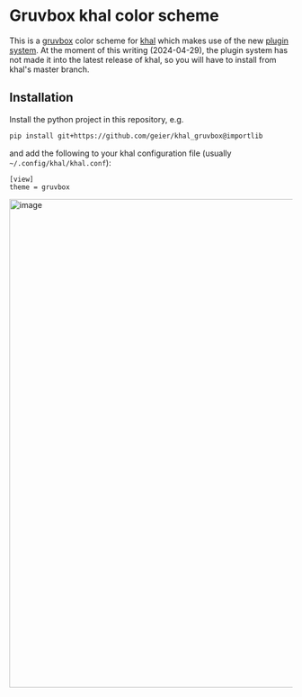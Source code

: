 # Gruvbox khal color scheme

This is a [gruvbox](https://github.com/morhetz/gruvbox) color scheme for
[khal](https://github.com/pimutils/khal/) which makes use of the new
[plugin system](https://github.com/pimutils/khal/pull/1303).
At the moment of this writing (2024-04-29), the plugin system has not made it
into the latest release of khal, so you will have to install from khal's master
branch.

## Installation

Install the python project in this repository, e.g.

```bash
pip install git+https://github.com/geier/khal_gruvbox@importlib
```

and add the following to your khal configuration file (usually `~/.config/khal/khal.conf`):

```
[view]
theme = gruvbox
```
<img width="868" alt="image" src="https://github.com/geier/khal_gruvbox/assets/275330/60ba54c9-2bff-4ba7-8630-c144f2705898">
